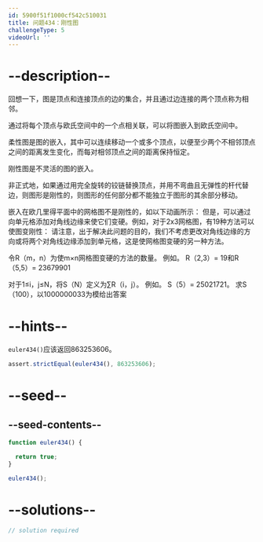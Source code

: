 ```yaml
---
id: 5900f51f1000cf542c510031
title: 问题434：刚性图
challengeType: 5
videoUrl: ''
---
```


# --description--

回想一下，图是顶点和连接顶点的边的集合，并且通过边连接的两个顶点称为相邻。

通过将每个顶点与欧氏空间中的一个点相关联，可以将图嵌入到欧氏空间中。

柔性图是图的嵌入，其中可以连续移动一个或多个顶点，以便至少两个不相邻顶点之间的距离发生变化，而每对相邻顶点之间的距离保持恒定。

刚性图是不灵活的图的嵌入。

非正式地，如果通过用完全旋转的铰链替换顶点，并用不弯曲且无弹性的杆代替边，则图形是刚性的，则图形的任何部分都不能独立于图形的其余部分移动。

嵌入在欧几里得平面中的网格图不是刚性的，如以下动画所示： 但是，可以通过向单元格添加对角线边缘来使它们变硬。例如，对于2x3网格图，有19种方法可以使图变刚性： 请注意，出于解决此问题的目的，我们不考虑更改对角线边缘的方向或将两个对角线边缘添加到单元格，这是使网格图变硬的另一种方法。

令R（m，n）为使m×n网格图变硬的方法的数量。 例如。 R（2,3）= 19和R（5,5）= 23679901

对于1≤i，j≤N，将S（N）定义为∑R（i，j）。 例如。 S（5）= 25021721。 求S（100），以1000000033为模给出答案

# --hints--

`euler434()`应该返回863253606。

```js
assert.strictEqual(euler434(), 863253606);
```

# --seed--

## --seed-contents--

```js
function euler434() {

  return true;
}

euler434();
```

# --solutions--

```js
// solution required
```
